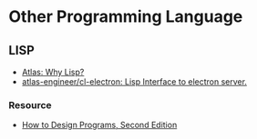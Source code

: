 # Other Programming Language

## LISP
- [Atlas: Why Lisp?](https://atlas.engineer/technical-article/why-lisp.org)
- [atlas-engineer/cl-electron: Lisp Interface to electron server.](https://github.com/atlas-engineer/cl-electron)

### Resource
- [How to Design Programs, Second Edition](https://htdp.org/2023-3-6/Book/index.html)




